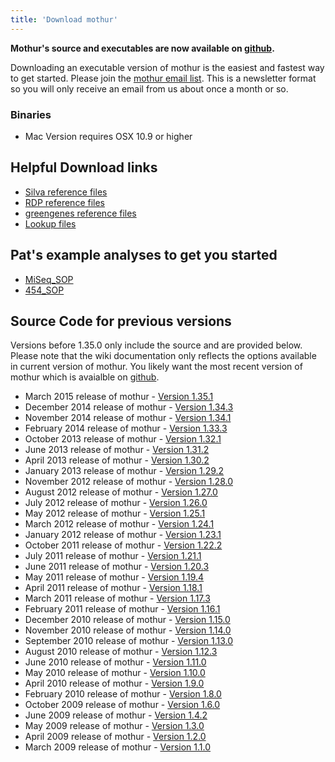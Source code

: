 ```yaml
---
title: 'Download mothur'
---
```

**Mothur\'s source and executables are now available on
[github](https://github.com/mothur/mothur/releases/latest).**

Downloading an executable version of mothur is the easiest and fastest
way to get started. Please join the [mothur email
list](https://groups.io/g/mothur/join). This is a newsletter format so
you will only receive an email from us about once a month or so.

### Binaries

-   Mac Version requires OSX 10.9 or higher

## Helpful Download links

-   [Silva reference files](Silva_reference_files)
-   [RDP reference files](RDP_reference_files)
-   [ greengenes reference
    files](Greengenes-formatted_databases)
-   [Lookup files](Lookup_files)

## Pat\'s example analyses to get you started

-   [MiSeq\_SOP](MiSeq_SOP)
-   [454\_SOP](454_SOP)

## Source Code for previous versions

Versions before 1.35.0 only include the source and are provided below.
Please note that the wiki documentation only reflects the options
available in current version of mothur. You likely want the most recent
version of mothur which is avaialble on
[github](https://github.com/mothur/mothur/releases/latest).

-   March 2015 release of mothur - [Version
    1.35.1](https://github.com/mothur/mothur/releases/tag/v1.35.1)
-   December 2014 release of mothur - [Version
    1.34.3](http://mothur.org/w/images/e/ef/Mothur.1.34.3.zip)
-   November 2014 release of mothur - [Version
    1.34.1](http://mothur.org/w/images/7/77/Mothur.1.34.1.zip)
-   February 2014 release of mothur - [Version
    1.33.3](http://mothur.org/w/images/6/65/Mothur.1.33.3.zip)
-   October 2013 release of mothur - [Version
    1.32.1](http://mothur.org/w/images/9/99/Mothur.1.32.1.zip)
-   June 2013 release of mothur - [Version
    1.31.2](http://mothur.org/w/images/b/bc/Mothur.1.31.2.zip)
-   April 2013 release of mothur - [Version
    1.30.2](http://mothur.org/w/images/d/d3/Mothur.1.30.2.zip)
-   January 2013 release of mothur - [Version
    1.29.2](http://mothur.org/w/images/a/a5/Mothur.1.29.2.zip)
-   November 2012 release of mothur - [Version
    1.28.0](http://mothur.org/w/images/6/68/Mothur.1.28.0.zip)
-   August 2012 release of mothur - [Version
    1.27.0](http://mothur.org/w/images/c/cb/Mothur.1.27.0.zip)
-   July 2012 release of mothur - [Version
    1.26.0](http://mothur.org/w/images/2/20/Mothur.1.26.0.zip)
-   May 2012 release of mothur - [Version
    1.25.1](http://mothur.org/w/images/7/7b/Mothur.1.25.1.zip)
-   March 2012 release of mothur - [Version
    1.24.1](http://mothur.org/w/images/0/09/Mothur.1.24.1.zip)
-   January 2012 release of mothur - [Version
    1.23.1](http://mothur.org/w/images/3/33/Mothur.1.23.1.zip)
-   October 2011 release of mothur - [Version
    1.22.2](http://mothur.org/w/images/4/4b/Mothur.1.22.2.zip)
-   July 2011 release of mothur - [Version
    1.21.1](http://mothur.org/w/images/6/64/Mothur.1.21.1.zip)
-   June 2011 release of mothur - [Version
    1.20.3](http://mothur.org/w/images/4/42/Mothur.1.20.3.zip)
-   May 2011 release of mothur - [Version
    1.19.4](http://mothur.org/w/images/0/08/Mothur.1.19.4.zip)
-   April 2011 release of mothur - [Version
    1.18.1](http://mothur.org/w/images/9/96/Mothur.1.18.1.zip)
-   March 2011 release of mothur - [Version
    1.17.3](http://mothur.org/w/images/9/9b/Mothur.1.17.3.zip)
-   February 2011 release of mothur - [Version
    1.16.1](http://mothur.org/w/images/8/8c/Mothur.1.16.1.zip)
-   December 2010 release of mothur - [Version
    1.15.0](http://mothur.org/w/images/a/a5/Mothur.1.15.0.zip)
-   November 2010 release of mothur - [Version
    1.14.0](http://mothur.org/w/images/2/2d/Mothur.1.14.0.zip)
-   September 2010 release of mothur - [Version
    1.13.0](http://mothur.org/w/images/0/05/Mothur.1.13.0.zip)
-   August 2010 release of mothur - [Version
    1.12.3](http://mothur.org/w/images/4/4d/Mothur.1.12.3.zip)
-   June 2010 release of mothur - [Version
    1.11.0](http://mothur.org/w/images/b/b9/Mothur.1.11.0.zip)
-   May 2010 release of mothur - [Version
    1.10.0](http://mothur.org/w/images/6/64/Mothur.1.10.0.zip)
-   April 2010 release of mothur - [Version
    1.9.0](http://mothur.org/w/images/e/e5/Mothur.1.9.0.zip)
-   February 2010 release of mothur - [Version
    1.8.0](http://mothur.org/w/images/e/ea/Mothur.1.8.0.zip)
-   October 2009 release of mothur - [Version
    1.6.0](http://mothur.org/w/images/e/e8/Mothur.1.6.0.zip)
-   June 2009 release of mothur - [Version
    1.4.2](http://mothur.org/w/images/7/7a/Mothur.1.4.2.zip)
-   May 2009 release of mothur - [Version
    1.3.0](http://mothur.org/w/images/f/f3/Mothur.1.3.0.zip)
-   April 2009 release of mothur - [Version
    1.2.0](http://mothur.org/w/images/a/a9/Mothur.1.2.0.zip)
-   March 2009 release of mothur - [Version
    1.1.0](http://mothur.org/w/images/3/33/Mothur.1.1.0.zip)
